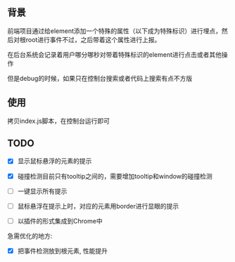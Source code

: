 
## 背景

前端项目通过给element添加一个特殊的属性（以下成为特殊标识）进行埋点，然后对根root进行事件不过，之后带着这个属性进行上报。

在后台系统会记录着用户哪分哪秒对带着特殊标识的element进行点击或者其他操作

但是debug的时候，如果只在控制台搜索或者代码上搜索有点不方版

## 使用

拷贝index.js脚本，在控制台运行即可


## TODO

- [x] 显示鼠标悬浮的元素的提示
- [x] 碰撞检测目前只有tooltip之间的，需要增加tooltip和window的碰撞检测
- [ ] 一键显示所有提示
- [ ] 鼠标悬浮在提示上时，对应的元素用border进行显眼的提示
- [ ] 以插件的形式集成到Chrome中


急需优化的地方:

- [x] 把事件检测放到根元素, 性能提升
